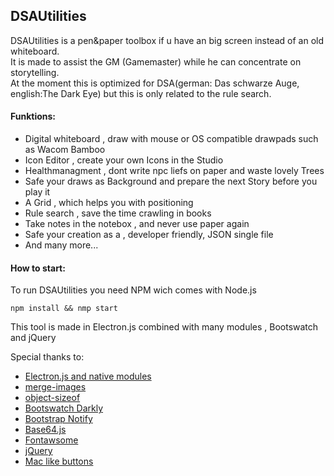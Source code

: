 ## **DSAUtilities**

DSAUtilities is a pen&paper toolbox if u have an big screen instead of an old whiteboard.  
It is made to assist the GM (Gamemaster) while he can concentrate on storytelling.  
At the moment this is optimized for DSA(german: Das schwarze Auge, english:The Dark Eye) but this is only related to the rule search.

#### Funktions:
 * Digital whiteboard , draw with mouse or OS compatible drawpads such as Wacom Bamboo  
 * Icon Editor , create your own Icons in the Studio
 * Healthmanagment , dont write npc liefs on paper and waste lovely Trees
 * Safe your draws as Background and prepare the next Story before you play it
 * A Grid , which helps you with positioning
 * Rule search , save the time crawling in books
 * Take notes in the notebox , and never use paper again
 * Safe your creation as a , developer friendly, JSON single file
 * And many more...

#### How to start:
To run DSAUtilities you need NPM wich comes with Node.js  

`npm install && nmp start`




 This tool is made in Electron.js combined with many modules , Bootswatch and jQuery

 Special thanks to:

 * [Electron.js and native modules](https://electronjs.org/)
 * [merge-images](https://github.com/lukechilds/merge-images)
 * [object-sizeof](https://github.com/miktam/sizeof)
 * [Bootswatch Darkly](https://bootswatch.com/darkly/)
 * [Bootstrap Notify](http://bootstrap-notify.remabledesigns.com/)
 * [Base64.js](https://github.com/dankogai/js-base64)
 * [Fontawsome](https://fontawesome.com/)
 * [jQuery](https://jquery.com/)
 * [Mac like buttons](https://bootsnipp.com/snippets/z8ZVX)
